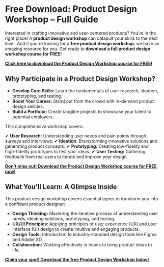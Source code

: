 # Free Download: Product Design Workshop – Full Guide

Interested in crafting innovative and user-centered products? You're in the right place! A **product design workshop** can catapult your skills to the next level. And if you're looking for a **free product design workshop**, we have an amazing resource for you.  Get ready to **download a full product design workshop course for FREE!**

[**Click here to download the Product Design Workshop course for FREE!**](https://udemywork.com/product-design-workshop)

## Why Participate in a Product Design Workshop?

*   **Develop Core Skills:** Learn the fundamentals of user research, ideation, prototyping, and testing.
*   **Boost Your Career:** Stand out from the crowd with in-demand product design abilities.
*   **Build a Portfolio:** Create tangible projects to showcase your talent to potential employers.

This comprehensive workshop covers:

✔ **User Research:** Understanding user needs and pain points through surveys and interviews.
✔ **Ideation:** Brainstorming innovative solutions and generating product concepts.
✔ **Prototyping:** Creating low-fidelity and high-fidelity prototypes to test your ideas.
✔ **User Testing:** Gathering feedback from real users to iterate and improve your design.

[**Don't miss out! Download the Product Design Workshop course for FREE now!**](https://udemywork.com/product-design-workshop)

## What You'll Learn: A Glimpse Inside

This product design workshop covers essential topics to transform you into a confident product designer:

*   **Design Thinking:** Mastering the iterative process of understanding user needs, ideating solutions, prototyping, and testing.
*   **UX/UI Principles:** Applying principles of user experience (UX) and user interface (UI) design to create intuitive and engaging products.
*   **Design Tools:** Introduction to industry-standard design tools like Figma and Adobe XD.
*   **Collaboration:** Working effectively in teams to bring product ideas to life.

[**Claim your spot! Download the free Product Design Workshop today!**](https://udemywork.com/product-design-workshop)
